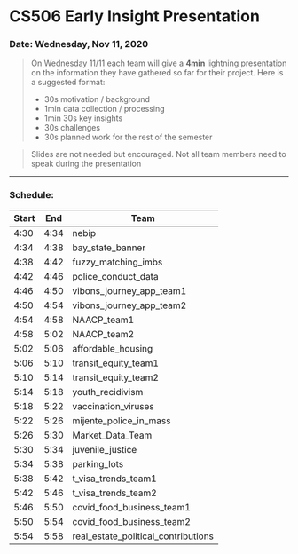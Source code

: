 # CS506 Early Insight Presentation

### Date: Wednesday, Nov 11, 2020

> On Wednesday 11/11 each team will give a **4min** lightning presentation on the information they have gathered so far for their project. Here is a suggested format:
> - 30s motivation / background
> - 1min data collection / processing
> - 1min 30s key insights
> - 30s challenges
> - 30s planned work for the rest of the semester

> Slides are not needed but encouraged.
> Not all team members need to speak during the presentation
---
### Schedule:
|  Start | End | Team |
| --- | --- | --- |
|  4:30 | 4:34 | nebip |
|  4:34 | 4:38 | bay_state_banner |
|  4:38 | 4:42 | fuzzy_matching_imbs |
|  4:42 | 4:46 | police_conduct_data |
|  4:46 | 4:50 | vibons_journey_app_team1 |
|  4:50 | 4:54 | vibons_journey_app_team2 |
|  4:54 | 4:58 | NAACP_team1 |
|  4:58 | 5:02 | NAACP_team2 |
|  5:02 | 5:06 | affordable_housing |
|  5:06 | 5:10 | transit_equity_team1 |
|  5:10 | 5:14 | transit_equity_team2 |
|  5:14 | 5:18 | youth_recidivism |
|  5:18 | 5:22 | vaccination_viruses |
|  5:22 | 5:26 | mijente_police_in_mass |
|  5:26 | 5:30 | Market_Data_Team |
|  5:30 | 5:34 | juvenile_justice |
|  5:34 | 5:38 | parking_lots |
|  5:38 | 5:42 | t_visa_trends_team1 |
|  5:42 | 5:46 | t_visa_trends_team2 |
|  5:46 | 5:50 | covid_food_business_team1 |
|  5:50 | 5:54 | covid_food_business_team2 |
|  5:54 | 5:58 | real_estate_political_contributions |
